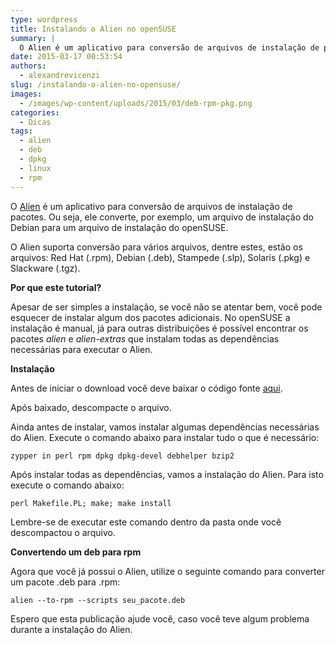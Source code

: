 ```yaml
---
type: wordpress
title: Instalando o Alien no openSUSE
summary: |
  O Alien é um aplicativo para conversão de arquivos de instalação de pacotes. Ou seja, ele converte, por exemplo, um arquivo de instalação do Debian para um arquivo de instalação do openSUSE.
date: 2015-03-17 00:53:54
authors:
  - alexandrevicenzi
slug: /instalando-o-alien-no-opensuse/
images:
  - /images/wp-content/uploads/2015/03/deb-rpm-pkg.png
categories:
  - Dicas
tags:
  - alien
  - deb
  - dpkg
  - linux
  - rpm
---
```


O <a href="https://joeyh.name/code/alien/">Alien</a> é um aplicativo para conversão de arquivos de instalação de pacotes. Ou seja, ele converte, por exemplo, um arquivo de instalação do Debian para um arquivo de instalação do openSUSE.

O Alien suporta conversão para vários arquivos, dentre estes, estão os arquivos: Red Hat (.rpm), Debian (.deb), Stampede (.slp), Solaris (.pkg) e Slackware (.tgz).

<strong>Por que este tutorial?</strong>

Apesar de ser simples a instalação, se você não se atentar bem, você pode esquecer de instalar algum dos pacotes adicionais. No openSUSE a instalação é manual, já para outras distribuições é possível encontrar os pacotes <em>alien</em> e <em>alien-extras</em> que instalam todas as dependências necessárias para executar o Alien.

<strong>Instalação</strong>

Antes de iniciar o download você deve baixar o código fonte <a href="https://packages.debian.org/unstable/source/alien" target="_blank">aqui</a>.

Após baixado, descompacte o arquivo.

Ainda antes de instalar, vamos instalar algumas dependências necessárias do Alien. Execute o comando abaixo para instalar tudo o que é necessário:

<code>zypper in perl rpm dpkg dpkg-devel debhelper bzip2</code>

Após instalar todas as dependências, vamos a instalação do Alien. Para isto execute o comando abaixo:

<code>perl Makefile.PL; make; make install</code>

Lembre-se de executar este comando dentro da pasta onde você descompactou o arquivo.

<strong>Convertendo um deb para rpm</strong>

Agora que você já possui o Alien, utilize o seguinte comando para converter um pacote .deb para .rpm:

<code>alien --to-rpm --scripts seu_pacote.deb</code>

Espero que esta publicação ajude você, caso você teve algum problema durante a instalação do Alien.